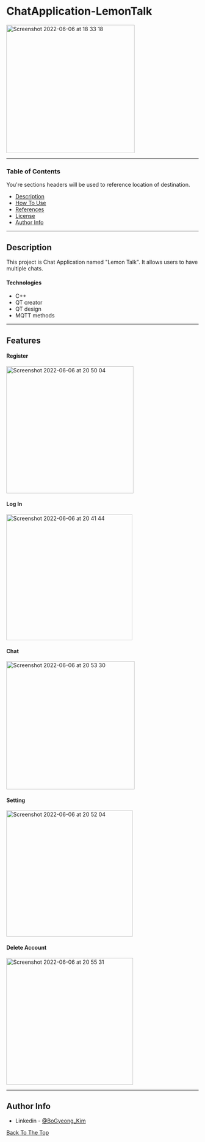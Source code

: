 # ChatApplication-LemonTalk

<p>
    <img width="336" alt="Screenshot 2022-06-06 at 18 33 18" src="https://user-images.githubusercontent.com/50590112/172214932-74894279-703a-44bc-b284-188c10f77d50.png">
 </p>

---

### Table of Contents
You're sections headers will be used to reference location of destination.

- [Description](#description)
- [How To Use](#how-to-use)
- [References](#references)
- [License](#license)
- [Author Info](#author-info)

---

## Description
This project is Chat Application named "Lemon Talk". 
It allows users to have multiple chats. 


#### Technologies

- C++
- QT creator
- QT design
- MQTT methods


---

## Features

#### Register
<p>
    <img width="333" alt="Screenshot 2022-06-06 at 20 50 04" src="https://user-images.githubusercontent.com/50590112/172236992-606a81c8-4ce3-4abf-8d52-641500163acf.png">
</p>


#### Log In
<p>
    <img width="330" alt="Screenshot 2022-06-06 at 20 41 44" src="https://user-images.githubusercontent.com/50590112/172235646-b01c19dc-4d64-4830-be81-f942b526a4c4.png">
</p>


#### Chat
<p>
    <img width="336" alt="Screenshot 2022-06-06 at 20 53 30" src="https://user-images.githubusercontent.com/50590112/172237531-284e1786-fabb-414e-a5d3-beaf4d7abf7c.png">  
</p>


#### Setting
<p>
    <img width="331" alt="Screenshot 2022-06-06 at 20 52 04" src="https://user-images.githubusercontent.com/50590112/172237289-848413dd-ff32-4671-b056-3068cfca23f9.png">
</p>


#### Delete Account
<p>
 <img width="332" alt="Screenshot 2022-06-06 at 20 55 31" src="https://user-images.githubusercontent.com/50590112/172237859-232be0df-b730-44a1-940a-5da48a1fead2.png">
</p>


---

## Author Info

- Linkedin - [@BoGyeong_Kim](https://www.linkedin.com/in/bogyeong-kim/)

[Back To The Top](#read-me-template)
